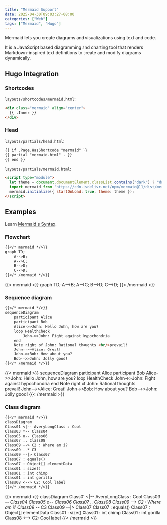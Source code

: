 ```yaml
---
title: "Mermaid Support"
date: 2025-04-30T09:03:27+08:00
categories: ["Web"]
tags: ["Mermaid", "Hugo"]
---
```


Mermaid lets you create diagrams and visualizations using text and code.

It is a JavaScript based diagramming and charting tool that renders Markdown-inspired text definitions to create and modify diagrams dynamically.
<!--more-->

## Hugo Integration

### Shortcodes

`layouts/shortcodes/mermaid.html`:

```html
<div class="mermaid" align="center">
  {{ .Inner }}
</div>
```

### Head

`layouts/partials/head.html`:

```html
{{ if .Page.HasShortcode "mermaid" }}
{{ partial "mermaid.html" . }}
{{ end }}
```

`layouts/partials/mermaid.html`:

```html
<script type="module">
  let theme = document.documentElement.classList.contains("dark") ? "dark" : "default";
  import mermaid from 'https://cdn.jsdelivr.net/npm/mermaid@11/dist/mermaid.esm.min.mjs';
  mermaid.initialize({ startOnLoad: true, theme: theme });
</script>
```

## Examples

Learn [Mermaid's Syntax](https://mermaid.js.org/intro/syntax-reference.html).

### Flowchart

```md
{{</* mermaid */>}}
graph TD;
    A-->B;
    A-->C;
    B-->D;
    C-->D;
{{</* /mermaid */>}}
```

{{< mermaid >}}
graph TD;
    A-->B;
    A-->C;
    B-->D;
    C-->D;
{{< /mermaid >}}

### Sequence diagram

```md
{{</* mermaid */>}}
sequenceDiagram
    participant Alice
    participant Bob
    Alice->>John: Hello John, how are you?
    loop HealthCheck
        John->>John: Fight against hypochondria
    end
    Note right of John: Rational thoughts <br/>prevail!
    John-->>Alice: Great!
    John->>Bob: How about you?
    Bob-->>John: Jolly good!
{{</* /mermaid */>}}
```

{{< mermaid >}}
sequenceDiagram
    participant Alice
    participant Bob
    Alice->>John: Hello John, how are you?
    loop HealthCheck
        John->>John: Fight against hypochondria
    end
    Note right of John: Rational thoughts <br/>prevail!
    John-->>Alice: Great!
    John->>Bob: How about you?
    Bob-->>John: Jolly good!
{{< /mermaid >}}

### Class diagram

```md
{{</* mermaid */>}}
classDiagram
Class01 <|-- AveryLongClass : Cool
Class03 *-- Class04
Class05 o-- Class06
Class07 .. Class08
Class09 --> C2 : Where am i?
Class09 --* C3
Class09 --|> Class07
Class07 : equals()
Class07 : Object[] elementData
Class01 : size()
Class01 : int chimp
Class01 : int gorilla
Class08 <--> C2: Cool label
{{</* /mermaid */>}}
```

{{< mermaid >}}
classDiagram
Class01 <|-- AveryLongClass : Cool
Class03 *-- Class04
Class05 o-- Class06
Class07 .. Class08
Class09 --> C2 : Where am i?
Class09 --* C3
Class09 --|> Class07
Class07 : equals()
Class07 : Object[] elementData
Class01 : size()
Class01 : int chimp
Class01 : int gorilla
Class08 <--> C2: Cool label
{{< /mermaid >}}

